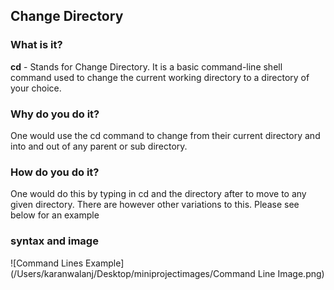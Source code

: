 
## Change Directory

### What is it?
**cd** - Stands for Change Directory. It is a basic command-line shell command used to change the current working directory to a directory of your choice.
### Why do you do it?
One would use the cd command to change from their current directory and into and out of any parent or sub directory.
### How do you do it?
One would do this by typing in cd and the directory after to move to any given directory. There are however other variations to this. Please see below for an example
### syntax and image
![Command Lines Example](/Users/karanwalanj/Desktop/miniprojectimages/Command Line Image.png)